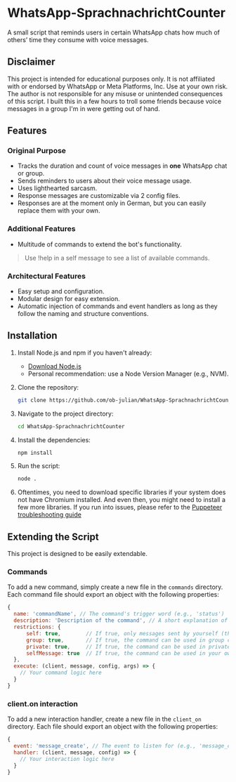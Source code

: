 # WhatsApp-SprachnachrichtCounter

A small script that reminds users in certain WhatsApp chats how much of others’ time they consume with voice messages.

## Disclaimer

This project is intended for educational purposes only. It is not affiliated with or endorsed by WhatsApp or Meta Platforms, Inc. Use at your own risk. The author is not responsible for any misuse or unintended consequences of this script.
I built this in a few hours to troll some friends because voice messages in a group I'm in were getting out of hand.

## Features

### Original Purpose
* Tracks the duration and count of voice messages in **one** WhatsApp chat or group.
* Sends reminders to users about their voice message usage.
* Uses lighthearted sarcasm.
* Response messages are customizable via 2 config files.
* Responses are at the moment only in German, but you can easily replace them with your own.

### Additional Features

* Multitude of commands to extend the bot's functionality.
> Use !help in a self message to see a list of available commands.

### Architectural Features
* Easy setup and configuration.
* Modular design for easy extension.
* Automatic injection of commands and event handlers as long as they follow the naming and structure conventions.


## Installation

1. Install Node.js and npm if you haven't already:

   * [Download Node.js](https://nodejs.org/)
   * Personal recommendation: use a Node Version Manager (e.g., NVM).
2. Clone the repository:

   ```bash
   git clone https://github.com/ob-julian/WhatsApp-SprachnachrichtCounter
   ```
3. Navigate to the project directory:

   ```bash
   cd WhatsApp-SprachnachrichtCounter
   ```
4. Install the dependencies:

   ```bash
   npm install
   ```

5. Run the script:

   ```bash
   node .
   ```
6. Oftentimes, you need to download specific libraries if your system does not have Chromium installed. And even then, you might need to install a few more libraries. If you run into issues, please refer to the [Puppeteer troubleshooting guide](https://github.com/puppeteer/puppeteer/blob/main/docs/troubleshooting.md)


## Extending the Script

This project is designed to be easily extendable. 

### Commands

To add a new command, simply create a new file in the `commands` directory. Each command file should export an object with the following properties:

```javascript
{
  name: 'commandName', // The command's trigger word (e.g., 'status')
  description: 'Description of the command', // A short explanation of what the command does
  restrictions: {
      self: true,        // If true, only messages sent by yourself (the bot account) can trigger this command
      group: true,       // If true, the command can be used in group chats
      private: true,     // If true, the command can be used in private (1:1) chats
      selfMessage: true  // If true, the command can be used in your own self-chat (messaging yourself). This is useful for sensitive commands, assuming the bot runs on your personal account.
  },
  execute: (client, message, config, args) => {
    // Your command logic here
  }
}
```

### client.on interaction

To add a new interaction handler, create a new file in the `client_on` directory. Each file should export an object with the following properties:

```javascript
{
  event: 'message_create', // The event to listen for (e.g., 'message_create', 'ready' ...)
  handler: (client, message, config) => {
    // Your interaction logic here
  }
}
```

